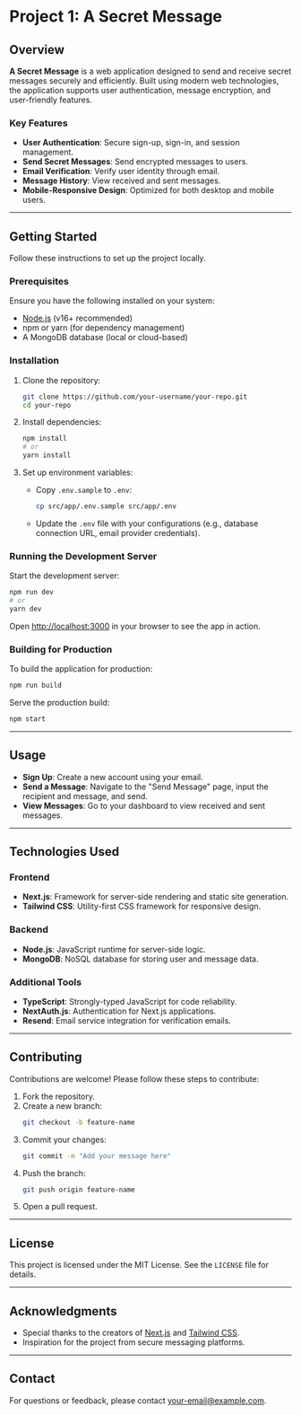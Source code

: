 # Project 1: A Secret Message

## Overview
**A Secret Message** is a web application designed to send and receive secret messages securely and efficiently. Built using modern web technologies, the application supports user authentication, message encryption, and user-friendly features.

### Key Features
- **User Authentication**: Secure sign-up, sign-in, and session management.
- **Send Secret Messages**: Send encrypted messages to users.
- **Email Verification**: Verify user identity through email.
- **Message History**: View received and sent messages.
- **Mobile-Responsive Design**: Optimized for both desktop and mobile users.

---

## Getting Started

Follow these instructions to set up the project locally.

### Prerequisites
Ensure you have the following installed on your system:
- [Node.js](https://nodejs.org/) (v16+ recommended)
- npm or yarn (for dependency management)
- A MongoDB database (local or cloud-based)

### Installation

1. Clone the repository:
   ```bash
   git clone https://github.com/your-username/your-repo.git
   cd your-repo
   ```

2. Install dependencies:
   ```bash
   npm install
   # or
   yarn install
   ```

3. Set up environment variables:
   - Copy `.env.sample` to `.env`:
     ```bash
     cp src/app/.env.sample src/app/.env
     ```
   - Update the `.env` file with your configurations (e.g., database connection URL, email provider credentials).

### Running the Development Server

Start the development server:
```bash
npm run dev
# or
yarn dev
```

Open [http://localhost:3000](http://localhost:3000) in your browser to see the app in action.

### Building for Production

To build the application for production:
```bash
npm run build
```

Serve the production build:
```bash
npm start
```

---

## Usage
- **Sign Up**: Create a new account using your email.
- **Send a Message**: Navigate to the "Send Message" page, input the recipient and message, and send.
- **View Messages**: Go to your dashboard to view received and sent messages.

---

## Technologies Used

### Frontend
- **Next.js**: Framework for server-side rendering and static site generation.
- **Tailwind CSS**: Utility-first CSS framework for responsive design.

### Backend
- **Node.js**: JavaScript runtime for server-side logic.
- **MongoDB**: NoSQL database for storing user and message data.

### Additional Tools
- **TypeScript**: Strongly-typed JavaScript for code reliability.
- **NextAuth.js**: Authentication for Next.js applications.
- **Resend**: Email service integration for verification emails.

---

## Contributing

Contributions are welcome! Please follow these steps to contribute:
1. Fork the repository.
2. Create a new branch:
   ```bash
   git checkout -b feature-name
   ```
3. Commit your changes:
   ```bash
   git commit -m "Add your message here"
   ```
4. Push the branch:
   ```bash
   git push origin feature-name
   ```
5. Open a pull request.

---

## License

This project is licensed under the MIT License. See the `LICENSE` file for details.

---

## Acknowledgments
- Special thanks to the creators of [Next.js](https://nextjs.org/) and [Tailwind CSS](https://tailwindcss.com/).
- Inspiration for the project from secure messaging platforms.

---

## Contact

For questions or feedback, please contact [your-email@example.com](mailto:iiitiansaurabh@gmail.com).

